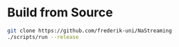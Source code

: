 # Build from Source

```sh
git clone https://github.com/frederik-uni/NaStreaming
./scripts/run --release
```
